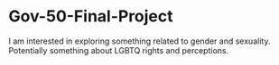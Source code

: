 # Gov-50-Final-Project
I am interested in exploring something related to gender and sexuality. Potentially something about LGBTQ rights and perceptions.
